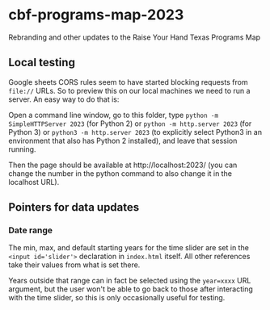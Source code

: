 # cbf-programs-map-2023
Rebranding and other updates to the Raise Your Hand Texas Programs Map

## Local testing

Google sheets CORS rules seem to have started blocking requests from `file://` URLs.  So to preview this on our local machines we need to run a server.  An easy way to do that is:

Open a command line window, go to this folder, type `python -m SimpleHTTPServer 2023` (for Python 2) or `python -m http.server 2023` (for Python 3) or `python3 -m http.server 2023` (to explicitly select Python3 in an environment that also has Python 2 installed), and leave that session running.

Then the page should be available at http://localhost:2023/ (you can change the number in the python command to also change it in the localhost URL).

## Pointers for data updates

### Date range

The min, max, and default starting years for the time slider are set in the `<input id='slider'>` declaration in `index.html` itself.  All other references take their values from what is set there.

Years outside that range can in fact be selected using the `year=xxxx` URL argument, but the user won't be able to go back to those after interacting with the time slider, so this is only occasionally useful for testing.
